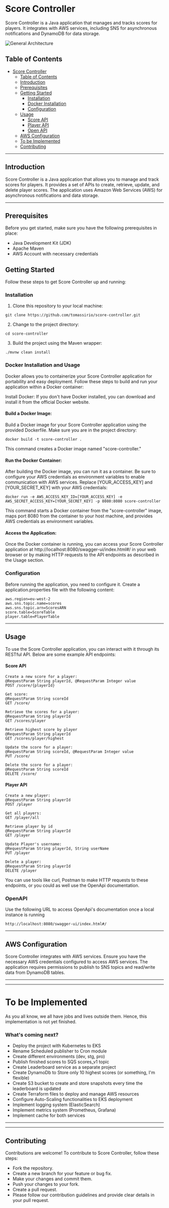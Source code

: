 # Score Controller

Score Controller is a Java application that manages and tracks scores for players. It integrates with AWS services, including SNS for asynchronous notifications and DynamoDB for data storage.

![General Architecture](./assets/images/Score-Controller.jpg)

## Table of Contents
- [Score Controller](#score-controller)
    - [Table of Contents](#table-of-contents)
    - [Introduction](#introduction)
    - [Prerequisites](#prerequisites)
    - [Getting Started](#getting-started)
        - [Installation](#installation)
        - [Docker Installation](#docker-installation-and-usage)
        - [Configuration](#configuration)
    - [Usage](#usage)
      - [Score API](#score-api)
      - [Player API](#player-api)
      - [Open API](#openapi)
    - [AWS Configuration](#aws-configuration)
    - [To be Implemented](#to-be-implemented)
    - [Contributing](#contributing)

--- 

## Introduction

Score Controller is a Java application that allows you to manage and track scores for players. It provides a set of APIs to create, retrieve, update, and delete player scores. The application uses Amazon Web Services (AWS) for asynchronous notifications and data storage.

---

## Prerequisites

Before you get started, make sure you have the following prerequisites in place:

- Java Development Kit (JDK)
- Apache Maven
- AWS Account with necessary credentials

## Getting Started

Follow these steps to get Score Controller up and running:

### Installation

1. Clone this repository to your local machine:

```shell
git clone https://github.com/tomassirio/score-controller.git
```
2. Change to the project directory:

```shell
cd score-controller
```
    
3. Build the project using the Maven wrapper:

```shell
./mvnw clean install
```

### Docker Installation and Usage
Docker allows you to containerize your Score Controller application for portability and easy deployment. Follow these steps to build and run your application within a Docker container:

Install Docker: If you don't have Docker installed, you can download and install it from the official Docker website.

#### Build a Docker Image:

Build a Docker image for your Score Controller application using the provided Dockerfile. Make sure you are in the project directory:

```shell
docker build -t score-controller .
```

This command creates a Docker image named "score-controller."

#### Run the Docker Container:

After building the Docker image, you can run it as a container. Be sure to configure your AWS credentials as environment variables to enable communication with AWS services. Replace [YOUR_ACCESS_KEY] and [YOUR_SECRET_KEY] with your AWS credentials:

```shell
docker run -e AWS_ACCESS_KEY_ID=[YOUR_ACCESS_KEY] -e AWS_SECRET_ACCESS_KEY=[YOUR_SECRET_KEY] -p 8080:8080 score-controller
```

This command starts a Docker container from the "score-controller" image, maps port 8080 from the container to your host machine, and provides AWS credentials as environment variables.

#### Access the Application:

Once the Docker container is running, you can access your Score Controller application at http://localhost:8080/swagger-ui/index.html#/ in your web browser or by making HTTP requests to the API endpoints as described in the Usage section.

### Configuration

Before running the application, you need to configure it. Create a application.properties file with the following content:

```properties
aws.region=eu-west-2
aws.sns.topic.name=scores
aws.sns.topic.arn=ScoresARN
score.table=ScoreTable
player.table=PlayerTable
```

---

## Usage

To use the Score Controller application, you can interact with it through its RESTful API. Below are some example API endpoints:

#### Score API

```properties
Create a new score for a player:
@RequestParam String playerId, @RequestParam Integer value
POST /score/{playerId}

Get score:
@RequestParam String scoreId
GET /score/

Retrieve the scores for a player:
@RequestParam String playerId
GET /scores/player

Retrieve highest score by player
@RequestParam String playerId
GET /scores/player/highest

Update the score for a player:
@RequestParam String scoreId, @RequestParam Integer value
PUT /score/

Delete the score for a player:
@RequestParam String scoreId
DELETE /score/
```

#### Player API

```properties
Create a new player:
@RequestParam String playerId
POST /player

Get all players:
GET /player/all

Retrieve player by id 
@RequestParam String playerId
GET /player

Update Player's username:
@RequestParam String playerId, String userName
PUT /player

Delete a player:
@RequestParam String playerId
DELETE /player
```

You can use tools like curl, Postman to make HTTP requests to these endpoints, or you could as well use the OpenApi documentation.

### OpenAPI

Use the following URL to access OpenApi's documentation once a local instance is running

```
http://localhost:8080/swagger-ui/index.html#/
```

---

## AWS Configuration
Score Controller integrates with AWS services. Ensure you have the necessary AWS credentials configured to access AWS services. The application requires permissions to publish to SNS topics and read/write data from DynamoDB tables.

---------------------------------------
---------------------------------------

# To be Implemented
As you all know, we all have jobs and lives outside them. Hence, this implementation is not yet finished.

### What's coming next?

- Deploy the project with Kubernetes to EKS
- Rename Scheduled publisher to Cron module
- Create different environments (dev, stg, pro)
- Publish finished scores to SQS scores_v1 topic
- Create Leaderboard service as a separate project 
- Create DynamoDb to Store only 10 highest scores (or something, I'm flexible)
- Create S3 bucket to create and store snapshots every time the leaderboard is updated
- Create Terraform files to deploy and manage AWS resources
- Configure Auto-Scaling functionalities to EKS deployment 
- Implement logging system (ElasticSearch)
- Implement metrics system (Prometheus, Grafana)
- Implement cache for both services 

---------------------------------------
---------------------------------------

## Contributing
Contributions are welcome! To contribute to Score Controller, follow these steps:

- Fork the repository.
- Create a new branch for your feature or bug fix.
- Make your changes and commit them.
- Push your changes to your fork.
- Create a pull request.
- Please follow our contribution guidelines and provide clear details in your pull request.